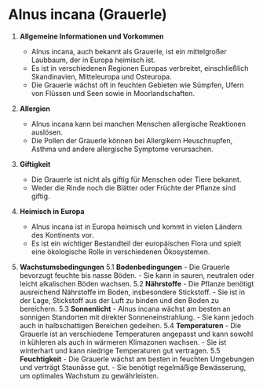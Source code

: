 # Alnus incana (Grauerle)

1. **Allgemeine Informationen und Vorkommen**
   - Alnus incana, auch bekannt als Grauerle, ist ein mittelgroßer Laubbaum, der in Europa heimisch ist.
   - Es ist in verschiedenen Regionen Europas verbreitet, einschließlich Skandinavien, Mitteleuropa und Osteuropa.
   - Die Grauerle wächst oft in feuchten Gebieten wie Sümpfen, Ufern von Flüssen und Seen sowie in Moorlandschaften.

2. **Allergien**
   - Alnus incana kann bei manchen Menschen allergische Reaktionen auslösen.
   - Die Pollen der Grauerle können bei Allergikern Heuschnupfen, Asthma und andere allergische Symptome verursachen.

3. **Giftigkeit**
   - Die Grauerle ist nicht als giftig für Menschen oder Tiere bekannt.
   - Weder die Rinde noch die Blätter oder Früchte der Pflanze sind giftig.

4. **Heimisch in Europa**
   - Alnus incana ist in Europa heimisch und kommt in vielen Ländern des Kontinents vor.
   - Es ist ein wichtiger Bestandteil der europäischen Flora und spielt eine ökologische Rolle in verschiedenen Ökosystemen.

5. **Wachstumsbedingungen**
   5.1 **Bodenbedingungen**
       - Die Grauerle bevorzugt feuchte bis nasse Böden.
       - Sie kann in sauren, neutralen oder leicht alkalischen Böden wachsen.
   5.2 **Nährstoffe**
       - Die Pflanze benötigt ausreichend Nährstoffe im Boden, insbesondere Stickstoff.
       - Sie ist in der Lage, Stickstoff aus der Luft zu binden und den Boden zu bereichern.
   5.3 **Sonnenlicht**
       - Alnus incana wächst am besten an sonnigen Standorten mit direkter Sonneneinstrahlung.
       - Sie kann jedoch auch in halbschattigen Bereichen gedeihen.
   5.4 **Temperaturen**
       - Die Grauerle ist an verschiedene Temperaturen angepasst und kann sowohl in kühleren als auch in wärmeren Klimazonen wachsen.
       - Sie ist winterhart und kann niedrige Temperaturen gut vertragen.
   5.5 **Feuchtigkeit**
       - Die Grauerle wächst am besten in feuchten Umgebungen und verträgt Staunässe gut.
       - Sie benötigt regelmäßige Bewässerung, um optimales Wachstum zu gewährleisten.

